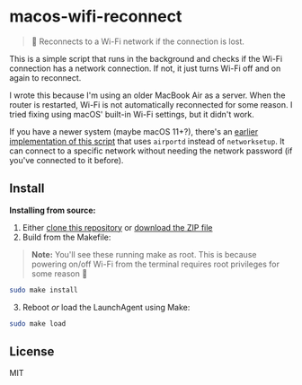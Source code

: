 # macos-wifi-reconnect

> 📶 Reconnects to a Wi-Fi network if the connection is lost.

This is a simple script that runs in the background and checks if the Wi-Fi connection has a network connection. If not, it just turns Wi-Fi off and on again to reconnect.

I wrote this because I'm using an older MacBook Air as a server. When the router is restarted, Wi-Fi is not automatically reconnected for some reason. I tried fixing using macOS' built-in Wi-Fi settings, but it didn't work.

If you have a newer system (maybe macOS 11+?), there's an [earlier implementation of this script](https://github.com/blakek/macos-wifi-reconnect/tree/4dbecd4141df7e76673fde0b8616368d2d5c1858) that uses `airportd` instead of `networksetup`. It can connect to a specific network without needing the network password (if you've connected to it before).

## Install

**Installing from source:**

1. Either [clone this repository](https://help.github.com/articles/cloning-a-repository/) or [download the ZIP file](https://github.com/blakek/macos-wifi-reconnect/archive/main.zip)
2. Build from the Makefile:

> **Note:**
> You'll see these running make as root. This is because powering on/off Wi-Fi from the terminal requires root privileges for some reason :shrug:

```bash
sudo make install
```

3. Reboot _or_ load the LaunchAgent using Make:

```bash
sudo make load
```

## License

MIT
